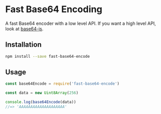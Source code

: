 # Fast Base64 Encoding

A fast Base64 encoder with a low level API. If you want a high level API, look at [base64-js](https://github.com/beatgammit/base64-js).

## Installation

```sh
npm install --save fast-base64-encode
```

## Usage

```js
const base64Encode = require('fast-base64-encode')

const data = new Uint8Array(256)

console.log(base64Encode(data))
//=> 'AAAAAAAAAAAAAAAAAAAA'
```
